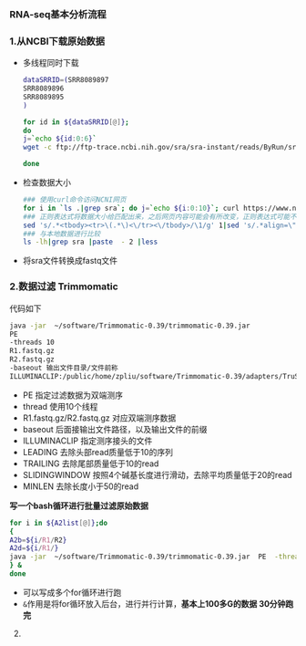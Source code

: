 ### RNA-seq基本分析流程



### 1.从NCBI下载原始数据

+ 多线程同时下载

  ```bash
  dataSRRID=(SRR8089897
  SRR8089896
  SRR8089895
  )
  
  for id in ${dataSRRID[@]};
  do 
  j=`echo ${id:0:6}`
  wget -c ftp://ftp-trace.ncbi.nih.gov/sra/sra-instant/reads/ByRun/sra/SRR/${j}/${id}/${id}.sra &
  
  done 
  
  ```

+ 检查数据大小

  ```bash
  ### 使用curl命令访问NCNI网页
  for i in `ls .|grep sra`; do j=`echo ${i:0:10}`; curl https://www.ncbi.nlm.nih.gov/sra/${j}|grep -E "<tbody><tr>.*</tr></tbody>" >>1 ; done
  ### 正则表达式将数据大小给匹配出来，之后网页内容可能会有所改变，正则表达式可能不固定
  sed 's/.*<tbody><tr>\(.*\)<\/tr><\/tbody>/\1/g' 1|sed 's/.*align=\"right\">\(.*\)<\/td><td>.*/\1/g' >2
  ### 与本地数据进行比较
  ls -lh|grep sra |paste  - 2 |less
  ```

+ 将sra文件转换成fastq文件

  

### 2.数据过滤 Trimmomatic

代码如下

```bash
java -jar  ~/software/Trimmomatic-0.39/trimmomatic-0.39.jar 
PE 
-threads 10 
R1.fastq.gz
R2.fastq.gz 
-baseout 输出文件目录/文件前称
ILLUMINACLIP:/public/home/zpliu/software/Trimmomatic-0.39/adapters/TruSeq3-PE-2.fa:2:30:10  LEADING:10 TRAILING:10 SLIDINGWINDOW:4:20 MINLEN:50

```

+ PE 指定过滤数据为双端测序
+ thread 使用10个线程
+ R1.fastq.gz/R2.fastq.gz 对应双端测序数据
+ baseout  后面接输出文件路径，以及输出文件的前缀
+ ILLUMINACLIP 指定测序接头的文件
+ LEADING 去除头部read质量低于10的序列
+ TRAILING 去除尾部质量低于10的read
+  SLIDINGWINDOW 按照4个碱基长度进行滑动，去除平均质量低于20的read
+ MINLEN 去除长度小于50的read

**写一个bash循环进行批量过滤原始数据**

```bash
for i in ${A2list[@]};do
{
A2b=${i/R1/R2}
A2d=${i/R1/}
java -jar  ~/software/Trimmomatic-0.39/trimmomatic-0.39.jar  PE  -threads 10 ${c}/A2/${i} ${c}/A2/${A2b} -baseout ${c}/A2_Trimmomatic/${A2d}  ILLUMINACLIP:/public/home/zpliu/software/Trimmomatic-0.39/adapters/TruSeq3-PE-2.fa:2:30:10  LEADING:10 TRAILING:10 SLIDINGWINDOW:4:20 MINLEN:50
} &
done
```

+ 可以写成多个for循环进行跑
+ `&`作用是将for循环放入后台，进行并行计算，**基本上100多G的数据 30分钟跑完**



2. 